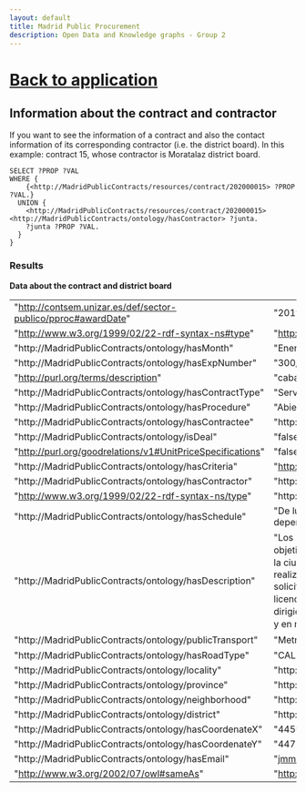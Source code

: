 ```yaml
---
layout: default
title: Madrid Public Procurement
description: Open Data and Knowledge graphs - Group 2
---
```


# [Back to application](./app_main.html) 

## Information about the contract and contractor

If you want to see the information of a contract and also the contact information of its corresponding contractor (i.e. the district board). In this example: contract 15, whose contractor is Moratalaz district board.

	SELECT ?PROP ?VAL
	WHERE {
      	{<http://MadridPublicContracts/resources/contract/202000015> ?PROP ?VAL.}
      UNION {
        <http://MadridPublicContracts/resources/contract/202000015> <http://MadridPublicContracts/ontology/hasContractor> ?junta.
      	?junta ?PROP ?VAL.
      }
	}


### Results

**Data about the contract and district board**

|                                                               |                                                                                                                                                                                                                                                                                                                                                                                                                                                                                                                                                                                                                                                                                                                                                                                                                                              | 
|---------------------------------------------------------------|----------------------------------------------------------------------------------------------------------------------------------------------------------------------------------------------------------------------------------------------------------------------------------------------------------------------------------------------------------------------------------------------------------------------------------------------------------------------------------------------------------------------------------------------------------------------------------------------------------------------------------------------------------------------------------------------------------------------------------------------------------------------------------------------------------------------------------------------| 
| "http://contsem.unizar.es/def/sector-publico/pproc#awardDate" | "2019-11-27T00:00:00Z"                                                                                                                                                                                                                                                                                                                                                                                                                                                                                                                                                                                                                                                                                                                                                                                                                       | 
| "http://www.w3.org/1999/02/22-rdf-syntax-ns#type"             | "http://purl.org/procurement/public-contracts#Contract"                                                                                                                                                                                                                                                                                                                                                                                                                                                                                                                                                                                                                                                                                                                                                                                      | 
| "http://MadridPublicContracts/ontology/hasMonth"              | "Enero"                                                                                                                                                                                                                                                                                                                                                                                                                                                                                                                                                                                                                                                                                                                                                                                                                                      | 
| "http://MadridPublicContracts/ontology/hasExpNumber"          | "300/2019/01029"                                                                                                                                                                                                                                                                                                                                                                                                                                                                                                                                                                                                                                                                                                                                                                                                                             | 
| "http://purl.org/terms/description"                           | "cabalgata de reyes 2020"                                                                                                                                                                                                                                                                                                                                                                                                                                                                                                                                                                                                                                                                                                                                                                                                                    | 
| "http://MadridPublicContracts/ontology/hasContractType"       | "Servicios"                                                                                                                                                                                                                                                                                                                                                                                                                                                                                                                                                                                                                                                                                                                                                                                                                                  | 
| "http://MadridPublicContracts/ontology/hasProcedure"          | "Abierto simplificado"                                                                                                                                                                                                                                                                                                                                                                                                                                                                                                                                                                                                                                                                                                                                                                                                                       | 
| "http://MadridPublicContracts/ontology/hasContractee"         | "http://MadridPublicContracts/resources/contractee/B79944864"                                                                                                                                                                                                                                                                                                                                                                                                                                                                                                                                                                                                                                                                                                                                                                                | 
| "http://MadridPublicContracts/ontology/isDeal"                | "false"                                                                                                                                                                                                                                                                                                                                                                                                                                                                                                                                                                                                                                                                                                                                                                                                                                      | 
| "http://purl.org/goodrelations/v1#UnitPriceSpecifications"    | "false"                                                                                                                                                                                                                                                                                                                                                                                                                                                                                                                                                                                                                                                                                                                                                                                                                                      | 
| "http://MadridPublicContracts/ontology/hasCriteria"           | "http://purl.org/procurement/public-contracts#AwardCriterion/Pluralidad%20de%20criterios"                                                                                                                                                                                                                                                                                                                                                                                                                                                                                                                                                                                                                                                                                                                                                    | 
| "http://MadridPublicContracts/ontology/hasContractor"         | "http://MadridPublicContracts/resources/junta/Junta%20Municipal%20del%20Distrito%20de%20Moratalaz"                                                                                                                                                                                                                                                                                                                                                                                                                                                                                                                                                                                                                                                                                                                                           | 
| "http://www.w3.org/1999/02/22-rdf-syntax-ns/type"             | "http://MadridPublicContracts/ontology/Junta"                                                                                                                                                                                                                                                                                                                                                                                                                                                                                                                                                                                                                                                                                                                                                                                                | 
| "http://MadridPublicContracts/ontology/hasSchedule"           | "De lunes a viernes de 9 a 14 horas.Los horarios especiales se especifican en cada una de las dependencias."                                                                                                                                                                                                                                                                                                                                                                                                                                                                                                                                                                                                                                                                                                                                 | 
| "http://MadridPublicContracts/ontology/hasDescription"        | "Los Distritos obedecen a un proyecto de descentralizaci�n del Ayuntamiento de Madrid que tiene como objetivos acercar la prestaci�n de los servicios municipales a la ciudadan�a y promover la participaci�n de la ciudadan�a en la vida local. Los ciudadanos y ciudadanas pueden acudir a su Distrito a informarse y realizar gestiones tan diversas como reservas de matrimonios civiles, presentar reclamaciones de consumo, solicitar prestaciones de servicios sociales o realizar tr�mites relacionados con el padr�n municipal, licencias urban�sticas, v�as y espacios p�blicos, entre otros. Adem�s, los Distritos realizan actividades dirigidas a la promoci�n de la salud, la difusi�n de la cultura, la pr�ctica del deporte, apoyo a la educaci�n y en materia de inspecci�n sanitaria y comercial. Se admiten perros gu�a." | 
| "http://MadridPublicContracts/ontology/publicTransport"       | "Metro: Pavones (l�nea 9) Bus: 8, 20, 30, 32, 71, 100, 142, 144, E4"                                                                                                                                                                                                                                                                                                                                                                                                                                                                                                                                                                                                                                                                                                                                                                         | 
| "http://MadridPublicContracts/ontology/hasRoadType"           | "CALLE"                                                                                                                                                                                                                                                                                                                                                                                                                                                                                                                                                                                                                                                                                                                                                                                                                                      | 
| "http://MadridPublicContracts/ontology/locality"              | "http://MadridPublicContracts/resources/locality/Madrid"                                                                                                                                                                                                                                                                                                                                                                                                                                                                                                                                                                                                                                                                                                                                                                                     | 
| "http://MadridPublicContracts/ontology/province"              | "http://MadridPublicContracts/resources/province/Province%20of%20Madrid"                                                                                                                                                                                                                                                                                                                                                                                                                                                                                                                                                                                                                                                                                                                                                                     | 
| "http://MadridPublicContracts/ontology/neighborhood"          | "http://MadridPublicContracts/resources/neighborhood/Pavones"                                                                                                                                                                                                                                                                                                                                                                                                                                                                                                                                                                                                                                                                                                                                                                                | 
| "http://MadridPublicContracts/ontology/district"              | "http://MadridPublicContracts/resources/district/Moratalaz"                                                                                                                                                                                                                                                                                                                                                                                                                                                                                                                                                                                                                                                                                                                                                                                  | 
| "http://MadridPublicContracts/ontology/hasCoordenateX"        | "445952"                                                                                                                                                                                                                                                                                                                                                                                                                                                                                                                                                                                                                                                                                                                                                                                                                                     | 
| "http://MadridPublicContracts/ontology/hasCoordenateY"        | "4472195"                                                                                                                                                                                                                                                                                                                                                                                                                                                                                                                                                                                                                                                                                                                                                                                                                                    | 
| "http://MadridPublicContracts/ontology/hasEmail"              | "jmmoratalaz@madrid.es"                                                                                                                                                                                                                                                                                                                                                                                                                                                                                                                                                                                                                                                                                                                                                                                                                      | 
| "http://www.w3.org/2002/07/owl#sameAs"                        | "http://www.wikidata.org/entity/Q56191300"                                                                                                                                                                                                                                                                                                                                                                                                                                                                                                                                                                                                                                                                                                                                                                                                   |